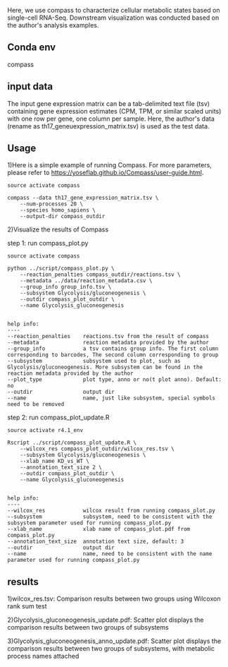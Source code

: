 Here, we use compass to characterize cellular metabolic states based on single-cell RNA-Seq. Downstream visualization was conducted based on the author's analysis examples.

## Conda env
compass

## input data
The input gene expression matrix can be a tab-delimited text file (tsv) containing gene expression estimates (CPM, TPM, or similar scaled units) with one row per gene, one column per sample. Here, the author's data (rename as th17_geneuexpression_matrix.tsv) is used as the test data.

## Usage
1)Here is a simple example of running Compass. For more parameters, please refer to https://yoseflab.github.io/Compass/user-guide.html.
```
source activate compass

compass --data th17_gene_expression_matrix.tsv \
    --num-processes 20 \
    --species homo_sapiens \
    --output-dir compass_outdir
```

2)Visualize the results of Compass

step 1: run compass_plot.py
```
source activate compass

python ../script/compass_plot.py \
    --reaction_penalties compass_outdir/reactions.tsv \
    --metadata ../data/reaction_metadata.csv \
    --group_info group_info.tsv \
    --subsystem Glycolysis/gluconeogenesis \
    --outdir compass_plot_outdir \
    --name Glycolysis_gluconeogenesis


help info:
----
--reaction_penalties    reactions.tsv from the result of compass
--metadata              reaction metadata provided by the author
--group_info            a tsv contains group info. The first column corresponding to barcodes, The second column corresponding to group
--subsystem             subsystem used to plot, such as Glycolysis/gluconeogenesis. More subsystem can be found in the reaction metadata provided by the author
--plot_type             plot type, anno or no(t plot anno). Default: no
--outdir                output dir
--name                  name, just like subsystem, special symbols need to be removed
```

step 2: run compass_plot_update.R
```
source activate r4.1_env

Rscript ../script/compass_plot_update.R \
    --wilcox_res compass_plot_outdir/wilcox_res.tsv \
    --subsystem Glycolysis/gluconeogenesis \
    --xlab_name KD_vs_WT \
    --annotation_text_size 2 \
    --outdir compass_plot_outdir \
    --name Glycolysis_gluconeogenesis


help info:
----
--wilcox_res            wilcox result from running compass_plot.py
--subsystem             subsystem, need to be consistent with the subsystem parameter used for running compass_plot.py  
--xlab_name             xlab name of compass_plot.pdf from compass_plot.py
--annotation_text_size  annotation text size, default: 3
--outdir                output dir
--name                  name, need to be consistent with the name parameter used for running compass_plot.py
```

## results
1)wilcox_res.tsv:                                Comparison results between two groups using Wilcoxon rank sum test

2)Glycolysis_gluconeogenesis_update.pdf:         Scatter plot displays the comparison results between two groups of subsystems

3)Glycolysis_gluconeogenesis_anno_update.pdf:    Scatter plot displays the comparison results between two groups of subsystems, with metabolic process names attached
